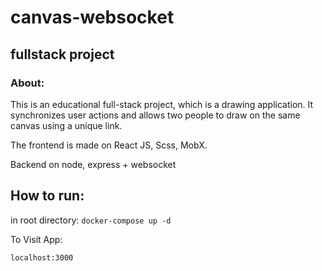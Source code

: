 # canvas-websocket

## fullstack project

### About:

This is an educational full-stack project, which is a drawing application. It synchronizes user actions and allows two
people to draw on the same canvas using a unique link.

The frontend is made on React JS, Scss, MobX.

Backend on node, express + websocket

## How to run:

in root directory: ``docker-compose up -d``

To Visit App:

`localhost:3000`
